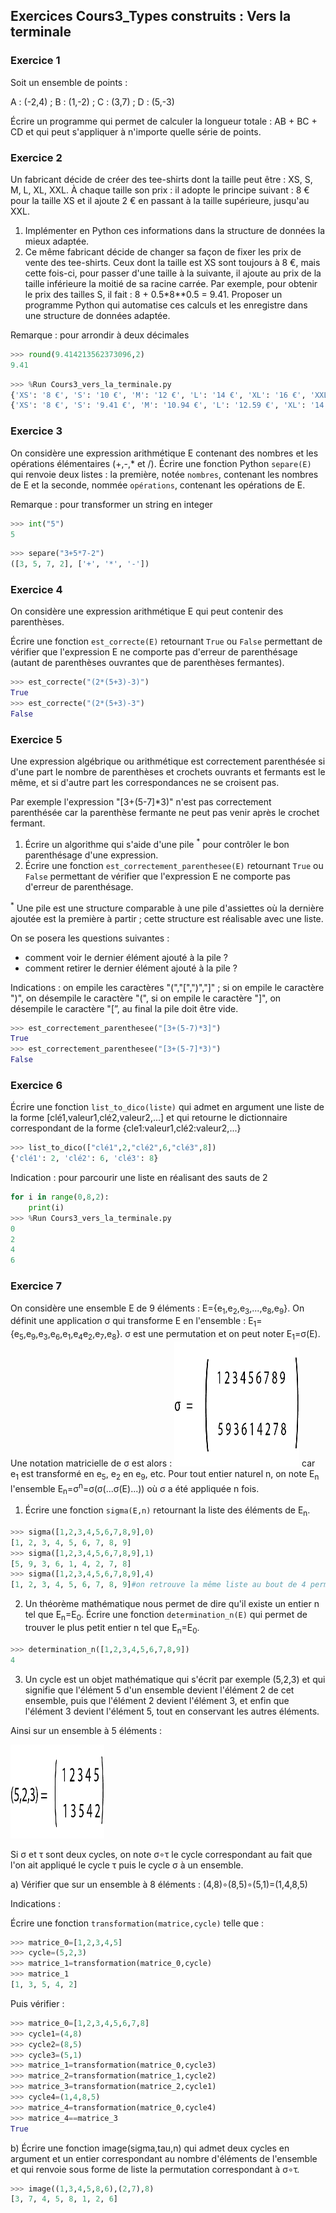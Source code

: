 ## Exercices Cours3_Types construits : Vers la terminale

### Exercice 1

Soit un ensemble de points :

A : (-2,4) ; B : (1,-2) ; C : (3,7) ; D : (5,-3)

Écrire un programme qui permet de calculer la longueur totale : AB + BC + CD et qui peut s'appliquer à n'importe quelle série de points.


### Exercice 2

Un fabricant décide de créer des tee-shirts dont la taille peut être : XS, S, M, L, XL, XXL.
À chaque taille son prix : il adopte le principe suivant : 8 € pour la taille XS et il ajoute 2 € en passant à la taille supérieure, jusqu'au XXL.

1. Implémenter en Python ces informations dans la structure de données la mieux adaptée.
2. Ce même fabricant décide de changer sa façon de fixer les prix de vente des tee-shirts. Ceux dont la taille est XS sont toujours à 8 €, mais cette fois-ci, pour passer d'une taille à la suivante, il ajoute au prix de la taille inférieure la moitié de sa racine carrée.
Par exemple, pour obtenir le prix des tailles S, il fait : 8 + 0.5*8**0.5 = 9.41.
Proposer un programme Python qui automatise ces calculs et les enregistre dans une structure de données adaptée.

Remarque : pour arrondir à deux décimales

```Python
>>> round(9.414213562373096,2)
9.41
```

```Python
>>> %Run Cours3_vers_la_terminale.py
{'XS': '8 €', 'S': '10 €', 'M': '12 €', 'L': '14 €', 'XL': '16 €', 'XXL': '18 €'}
{'XS': '8 €', 'S': '9.41 €', 'M': '10.94 €', 'L': '12.59 €', 'XL': '14.36 €', 'XXL': '16.25 €'}
```

### Exercice 3

On considère une expression arithmétique E contenant des nombres et les opérations élémentaires (+,-,* et /).
Écrire une fonction Python `separe(E)` qui renvoie deux listes : la première, notée `nombres`, contenant les nombres de E et la seconde, nommée `opérations`, contenant les opérations de E.

Remarque : pour transformer un string en integer

```Python
>>> int("5")
5
```

```Python
>>> separe("3+5*7-2")
([3, 5, 7, 2], ['+', '*', '-'])
```

### Exercice 4

On considère une expression arithmétique E qui peut contenir des parenthèses.

Écrire une fonction `est_correcte(E)` retournant `True` ou `False` permettant de vérifier que l'expression E ne comporte pas d'erreur de parenthésage (autant de parenthèses ouvrantes que de parenthèses fermantes).

```Python
>>> est_correcte("(2*(5+3)-3)")
True
>>> est_correcte("(2*(5+3)-3")
False
```
### Exercice 5

Une expression algébrique ou arithmétique est correctement parenthésée si d'une part le nombre de parenthèses et crochets ouvrants et fermants est le même, et si d'autre part les correspondances ne se croisent pas.

Par exemple l'expression "[3+(5-7]*3)" n'est pas correctement parenthésée car la parenthèse fermante ne peut pas venir après le crochet fermant.

1. Écrire un algorithme qui s'aide d'une pile <sup>*</sup> pour contrôler le bon parenthésage d'une expression.
2. Écrire une fonction `est_correctement_parenthesee(E)` retournant `True` ou `False` permettant de vérifier que l'expression E ne comporte pas d'erreur de parenthésage.


<sup>*</sup> Une pile est une structure comparable à une pile d'assiettes où la dernière ajoutée est la première à partir ; cette structure est réalisable avec une liste. 

On se posera les questions suivantes : 

- comment voir le dernier élément ajouté à la pile ? 
- comment retirer le dernier élément ajouté à la pile ?

Indications : on empile les caractères "(","[",")","]" ; si on empile le caractère ")", on désempile le caractère "(", si on empile le caractère "]", on désempile le caractère "[”, au final la pile doit être vide.

```Python
>>> est_correctement_parenthesee("[3+(5-7)*3]")
True
>>> est_correctement_parenthesee("[3+(5-7]*3)")
False
```

### Exercice 6

Écrire une fonction `list_to_dico(liste)` qui admet en argument une liste de la forme [clé1,valeur1,clé2,valeur2,...] et qui retourne le dictionnaire correspondant de la forme {cle1:valeur1,clé2:valeur2,...}

```Python
>>> list_to_dico(["clé1",2,"clé2",6,"clé3",8])
{'clé1': 2, 'clé2': 6, 'clé3': 8}
```

Indication : pour parcourir une liste en réalisant des sauts de 2

```Python
for i in range(0,8,2):
    print(i)
>>> %Run Cours3_vers_la_terminale.py
0
2
4
6
```

### Exercice 7

On considère une ensemble E de 9 éléments : E={e<sub>1</sub>,e<sub>2</sub>,e<sub>3</sub>,...,e<sub>8</sub>,e<sub>9</sub>}.
On définit une application σ qui transforme E en l'ensemble : 
E<sub>1</sub>={e<sub>5</sub>,e<sub>9</sub>,e<sub>3</sub>,e<sub>6</sub>,e<sub>1</sub>,e<sub>4</sub>e<sub>2</sub>,e<sub>7</sub>,e<sub>8</sub>}.
σ est une permutation et on peut noter E<sub>1</sub>=σ(E).
Une notation matricielle de σ est alors : 
<img width="200" height="200" src="assets/matrice_exercice_cour3_vers_terminale.png">
car e<sub>1</sub> est transformé en e<sub>5</sub>, e<sub>2</sub> en e<sub>9</sub>, etc.
Pour tout entier naturel n, on note E<sub>n</sub> l'ensemble E<sub>n</sub>=σ<sup>n</sup>=σ(σ(...σ(E)...)) où σ a été appliquée n fois.

1. Écrire une fonction `sigma(E,n)` retournant la liste des éléments de E<sub>n</sub>.
```Python
>>> sigma([1,2,3,4,5,6,7,8,9],0)
[1, 2, 3, 4, 5, 6, 7, 8, 9]
>>> sigma([1,2,3,4,5,6,7,8,9],1)
[5, 9, 3, 6, 1, 4, 2, 7, 8]
>>> sigma([1,2,3,4,5,6,7,8,9],4)
[1, 2, 3, 4, 5, 6, 7, 8, 9]#on retrouve la même liste au bout de 4 permutations
```
2. Un théorème mathématique nous permet de dire qu'il existe un entier n tel que E<sub>n</sub>=E<sub>0</sub>.
Écrire une fonction `determination_n(E)` qui permet de trouver le plus petit entier n tel que E<sub>n</sub>=E<sub>0</sub>.
```Python
>>> determination_n([1,2,3,4,5,6,7,8,9])
4
```
3. Un cycle est un objet mathématique qui s'écrit par exemple (5,2,3) et qui signifie que l'élément 5 d'un ensemble devient l'élément 2 de cet ensemble, puis que l'élément 2 devient l'élément 3, et enfin que l'élément 3 devient l'élément 5, tout en conservant les autres éléments.

Ainsi sur un ensemble à 5 éléments :

<img width="150" height="150" src="assets/cycle_exercice_cour3_vers_terminale.png">

Si σ et τ sont deux cycles, on note σ∘τ le cycle correspondant au fait que l'on ait appliqué le cycle τ puis le cycle σ à un ensemble.

a) Vérifier que sur un ensemble à 8 éléments :
(4,8)∘(8,5)∘(5,1)=(1,4,8,5)

Indications :

Écrire une fonction `transformation(matrice,cycle)` telle que :
```Python
>>> matrice_0=[1,2,3,4,5]
>>> cycle=(5,2,3)
>>> matrice_1=transformation(matrice_0,cycle)
>>> matrice_1
[1, 3, 5, 4, 2]
```
Puis vérifier :

```Python
>>> matrice_0=[1,2,3,4,5,6,7,8]
>>> cycle1=(4,8)
>>> cycle2=(8,5)
>>> cycle3=(5,1)
>>> matrice_1=transformation(matrice_0,cycle3)
>>> matrice_2=transformation(matrice_1,cycle2)
>>> matrice_3=transformation(matrice_2,cycle1)
>>> cycle4=(1,4,8,5)
>>> matrice_4=transformation(matrice_0,cycle4)
>>> matrice_4==matrice_3
True
```
b) Écrire une fonction image(sigma,tau,n) qui admet deux cycles en argument et un entier correspondant au nombre d'éléments de l'ensemble et qui renvoie sous forme de liste la permutation correspondant à σ∘τ.

```Python
>>> image((1,3,4,5,8,6),(2,7),8)
[3, 7, 4, 5, 8, 1, 2, 6]
```


